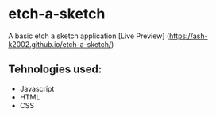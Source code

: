 # etch-a-sketch
A basic etch a sketch application
[Live Preview] (https://ash-k2002.github.io/etch-a-sketch/)

## Tehnologies used: 
* Javascript
* HTML
* CSS

